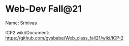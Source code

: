 # Web-Dev Fall@21
Name: Srinivas

ICP2 wiki/Document: https://github.com/gvsbaba/Web_class_fall21/wiki/ICP-2
